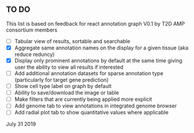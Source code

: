 ## TO DO


This list is based on feedback for react annotation graph V0.1 by T2D AMP consortium members

 - [ ] Tabular view of results, sortable and searchable
 - [x] Aggregate same annotation names on the display for a given tissue (aka reduce reduncy) 
 - [x] Display only prominent annotations by default at the same time giving user the ability to view all results if interested
 - [ ] Add additional annotation datasets for sparse annotation type (particularly for target gene prediction) 
 - [ ] Show cell type label on graph by default
 - [ ] Ability to save/download the image or table
 - [ ] Make filters that are currently being applied more explicit
 - [ ] Add genome tab to view annotations in integrated genome browser
 - [ ] Add radial plot tab to show quantitative values where applicable 

July 31 2019
